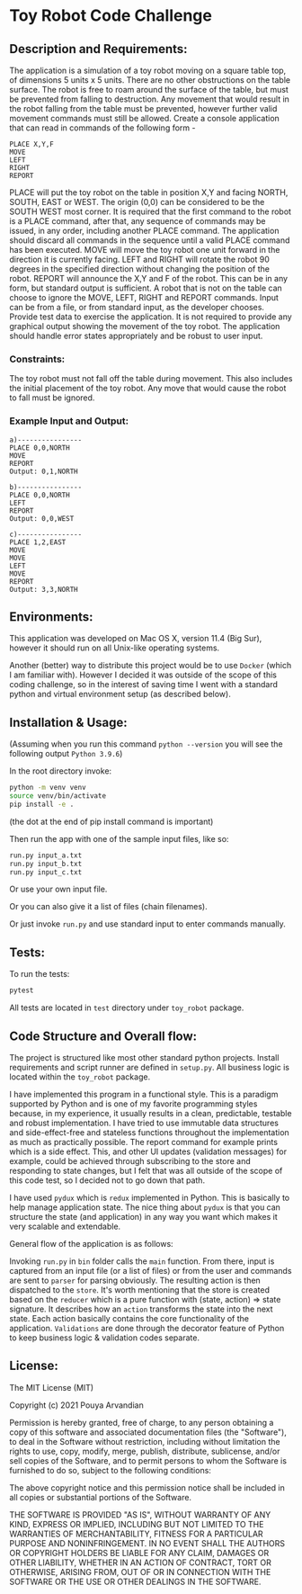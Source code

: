 # Toy Robot Code Challenge

## Description and Requirements:
The application is a simulation of a toy robot moving on a square table top, of dimensions 5 units x 5 units. There are no other obstructions on the table surface. The robot is free to roam around the surface of the table, but must be prevented from falling to destruction. Any movement that would result in the robot falling from the table must be prevented, however further valid movement commands must still be allowed.
Create a ​console application​ that can read in commands of the following form -
```
PLACE X,Y,F
MOVE 
LEFT
RIGHT
REPORT
```
PLACE will put the toy robot on the table in position X,Y and facing NORTH, SOUTH, EAST or WEST. The origin (0,0) can be considered to be the SOUTH WEST most corner. It is required that the first command to the robot is a PLACE command, after that, any sequence of commands may be issued, in any order, including another PLACE command. The application should discard all commands in the sequence until a valid PLACE command has been executed.
MOVE will move the toy robot one unit forward in the direction it is currently facing.
LEFT and RIGHT will rotate the robot 90 degrees in the specified direction without changing the position of the robot. REPORT will announce the X,Y and F of the robot. This can be in any form, but standard output is sufficient.
A robot that is not on the table can choose to ignore the MOVE, LEFT, RIGHT and REPORT commands.
Input can be from a file, or from standard input, as the developer chooses.
Provide test data to exercise the application.
It is not required to provide any graphical output showing the movement of the toy robot.
The application should handle error states appropriately and be robust to user input.

### Constraints:
The toy robot must not fall off the table during movement. This also includes the initial placement of the toy robot. Any move that would cause the robot to fall must be ignored.

### Example Input and Output:
```
a)----------------
PLACE 0,0,NORTH
MOVE
REPORT
Output: 0,1,NORTH

b)----------------
PLACE 0,0,NORTH
LEFT
REPORT
Output: 0,0,WEST

c)----------------
PLACE 1,2,EAST
MOVE
MOVE
LEFT
MOVE
REPORT
Output: 3,3,NORTH
```


## Environments:
This application was developed on Mac OS X, version 11.4 (Big Sur), however it should run on all Unix-like operating systems.

Another (better) way to distribute this project would be to use `Docker` (which I am familiar with). However I decided it was outside of the scope of this coding challenge, so in the interest of saving time I went with a standard python and virtual environment setup (as described below).


## Installation & Usage:
(Assuming when you run this command `python --version` you will see the following output
``Python 3.9.6``)

In the root directory invoke:
```bash
python -m venv venv
source venv/bin/activate
pip install -e .
```

(the dot at the end of pip install command is important)

Then run the app with one of the sample input files, like so:
```bash
run.py input_a.txt
run.py input_b.txt
run.py input_c.txt
```
Or use your own input file. 

Or you can also give it a list of files (chain filenames). 

Or just invoke `run.py` and use standard input to enter commands manually. 


## Tests:
To run the tests:
```bash
pytest
```
All tests are located in `test` directory under `toy_robot` package.


## Code Structure and Overall flow:
The project is structured like most other standard python projects. Install requirements and script runner are defined in `setup.py`. All business logic is located within the `toy_robot` package. 

I have implemented this program in a functional style. This is a paradigm supported by Python and is one of my favorite programming styles because, in my experience, it usually results in a clean, predictable, testable and robust implementation. I have tried to use immutable data structures and side-effect-free and stateless functions throughout the implementation as much as practically possible. The report command for example prints which is a side effect. This, and other UI updates (validation messages) for example, could be achieved through subscribing to the store and responding to state changes, but I felt that was all outside of the scope of this code test, so I decided not to go down that path.

I have used `pydux` which is `redux` implemented in Python. This is basically to help manage application state. The nice thing about `pydux` is that you can structure the state (and application) in any way you want which makes it very scalable and extendable.

General flow of the application is as follows:

Invoking `run.py` in `bin` folder calls the `main` function. From there, input is captured from an input file (or a list of files) or from the user and commands are sent to `parser` for parsing obviously. The resulting action is then dispatched to the `store`. It's worth mentioning that the store is created based on the `reducer` which is a pure function with (state, action) => state signature. It describes how an `action` transforms the state into the next state. Each action basically contains the core functionality of the application. `Validations` are done through the decorator feature of Python to keep business logic & validation codes separate.


## License:
The MIT License (MIT)

Copyright (c) 2021 Pouya Arvandian

Permission is hereby granted, free of charge, to any person obtaining a copy of this software and associated documentation files (the "Software"), to deal in the Software without restriction, including without limitation the rights to use, copy, modify, merge, publish, distribute, sublicense, and/or sell copies of the Software, and to permit persons to whom the Software is furnished to do so, subject to the following conditions:

The above copyright notice and this permission notice shall be included in all copies or substantial portions of the Software.

THE SOFTWARE IS PROVIDED "AS IS", WITHOUT WARRANTY OF ANY KIND, EXPRESS OR IMPLIED, INCLUDING BUT NOT LIMITED TO THE WARRANTIES OF MERCHANTABILITY, FITNESS FOR A PARTICULAR PURPOSE AND NONINFRINGEMENT. IN NO EVENT SHALL THE AUTHORS OR COPYRIGHT HOLDERS BE LIABLE FOR ANY CLAIM, DAMAGES OR OTHER LIABILITY, WHETHER IN AN ACTION OF CONTRACT, TORT OR OTHERWISE, ARISING FROM, OUT OF OR IN CONNECTION WITH THE SOFTWARE OR THE USE OR OTHER DEALINGS IN THE SOFTWARE.
